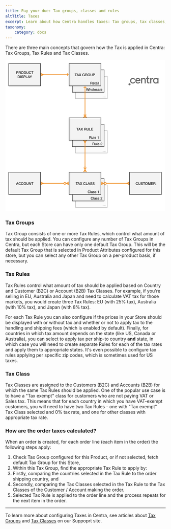 ```yaml
---
title: Pay your due: Tax groups, classes and rules
altTitle: Taxes
excerpt: Learn about how Centra handles taxes: Tax groups, tax classes, tax rules.
taxonomy:
    category: docs
---
```


There are three main concepts that govern how the Tax is applied in Centra: Tax Groups, Tax Rules and Tax Classes.

![TaxLogic](tax-logic.png)

### Tax Groups

Tax Group consists of one or more Tax Rules, which control what amount of tax should be applied. You can configure any number of Tax Groups in Centra, but each Store can have only one default Tax Group. This will be the default Tax Group that is selected in Product Attributes configured for this store, but you can select any other Tax Group on a per-product basis, if necessary.

### Tax Rules

Tax Rules control what amount of tax should be applied based on Country and Customer (B2C) or Account (B2B) Tax Classes. For example, if you're selling in EU, Australia and Japan and need to calculate VAT tax for those markets, you would create three Tax Rules: EU (with 25% tax), Australia (with 10% tax), and Japan (with 8% tax).

For each Tax Rule you can also configure if the prices in your Store should be displayed with or without tax and whether or not to apply tax to the handling and shipping fees (which is enabled by default). Finally, for countries in which tax amount depends on the state (like US, Canada or Australia), you can select to apply tax per ship-to country **and** state, in which case you will need to create separate Rules for each of the tax rates and apply them to appropriate states. It's even possible to configure tax rules applying per specific zip codes, which is sometimes used for US taxes.

### Tax Class

Tax Classes are assigned to the Customers (B2C) and Accounts (B2B) for which the same Tax Rules should be applied. One of the popular use case is to have a "Tax exempt" class for customers who are not paying VAT or Sales tax. This means that for each country in which you have VAT-exempt customers, you will need to have two Tax Rules - one with "Tax exempt" Tax Class selected and 0% tax rate, and one for other classes with appropriate tax rate.

### How are the order taxes calculated?

When an order is created, for each order line (each item in the order) the following steps apply:
1. Check Tax Group configured for this Product, or if not selected, fetch default Tax Group for this Store,
1. Within this Tax Group, find the appropriate Tax Rule to apply by:
  1. Firstly, comparing the countries selected in the Tax Rule to the order shipping country, and
  1. Secondly, comparing the Tax Classes selected in the Tax Rule to the Tax Classes of the Customer / Account making the order.
1. Selected Tax Rule is applied to the order line and the process repeats for the next item in the order.

***

To learn more about configuring Taxes in Centra, see articles about [Tax Groups](https://support.centra.com/centra-sections/settings/tax-groups) and [Tax Classes](https://support.centra.com/centra-sections/settings/tax-classes) on our Suppoprt site.
